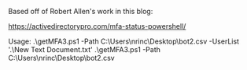 Based off of Robert Allen's work in this blog:

https://activedirectorypro.com/mfa-status-powershell/


Usage:
.\getMFA3.ps1 -Path C:\Users\nrinc\Desktop\bot2.csv -UserList '.\New Text Document.txt'
.\getMFA3.ps1 -Path C:\Users\nrinc\Desktop\bot2.csv
